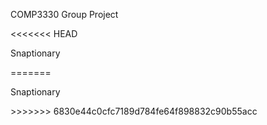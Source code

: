<p>COMP3330 Group Project</p>
<<<<<<< HEAD
<p>Snaptionary</P>
=======
<p>Snaptionary</P>
>>>>>>> 6830e44c0cfc7189d784fe64f898832c90b55acc
